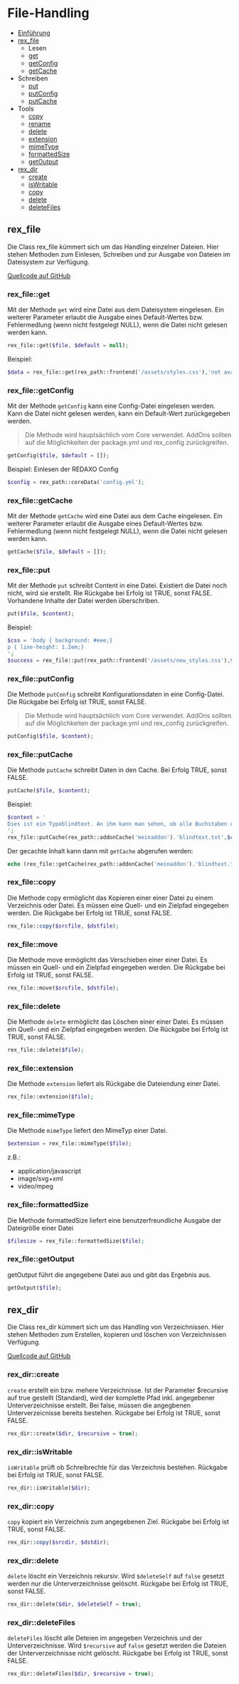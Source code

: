 # File-Handling

- [Einführung](#einfuehrung)
- [rex_file](#rexfile)
  - Lesen
   - [get](#rexfile_get)
   - [getConfig](#rexfile_getConfig)
   - [getCache](#rexfile_getCache)
 - Schreiben
     - [put](#rexfile_put)
     - [putConfig](#rexfile_putConfig) 
     - [putCache](#rexfile_putCache)
 - Tools
    - [copy](#rexfile_copy) 
    - [rename](#rexfile_rename) 
    - [delete](#rexfile_delete) 
    - [extension](#rexfile_extension) 
    - [mimeType](#rexfile_mimeType) 
    - [formattedSize](#rexfile_formattedSize)
    - [getOutput](#rexfile_getOutput) 
- [rex_dir](#dir)
  - [create](#create)
  - [isWritable](#isWritable)
  - [copy](#copy)
  - [delete](#delete)
  - [deleteFiles](#deleteFiles)


<a name="rexfile"></a>
## rex_file

Die Class rex_file kümmert sich um das Handling einzelner Dateien. Hier stehen Methoden zum Einlesen, Schreiben und zur Ausgabe von Dateien im Dateisystem zur Verfügung. 

[Quellcode auf GitHub](https://github.com/redaxo/redaxo/blob/master/redaxo/src/core/lib/util/file.php)  



<a name="rexfile_get"></a>
### rex_file::get
Mit der Methode `get` wird eine Datei aus dem Dateisystem eingelesen. Ein weiterer Parameter erlaubt die Ausgabe eines Default-Wertes bzw. Fehlermedlung (wenn nicht festgelegt NULL), wenn die Datei nicht gelesen werden kann.  

```php
rex_file::get($file, $default = null);
```

Beispiel: 

```php
$data = rex_file::get(rex_path::frontend('/assets/styles.css'),'not available');
```


<a name="rexfile_getConfig"></a>
### rex_file::getConfig

Mit der Methode `getConfig` kann eine Config-Datei eingelesen werden. Kann die Datei nicht gelesen werden, kann ein Default-Wert zurückgegeben werden.  

> Die Methode wird hauptsächlich vom Core verwendet. AddOns sollten auf die Möglichkeiten der package.yml und rex_config zurückgreifen. 

```php 
getConfig($file, $default = []);
```

Beispiel: Einlesen der REDAXO Config

```php
$config = rex_path::coreData('config.yml');
```

### rex_file::getCache
<a name="rexfile_getCache"></a>

Mit der Methode `getCache` wird eine Datei aus dem Cache eingelesen. Ein weiterer Parameter erlaubt die Ausgabe eines Default-Wertes bzw. Fehlermedlung (wenn nicht festgelegt NULL), wenn die Datei nicht gelesen werden kann.  

```php
getCache($file, $default = []);
```


### rex_file::put
<a name="rexfile_put"></a>

Mit der Methode `put` schreibt Content in eine Datei. Existiert die Datei noch nicht, wird sie erstellt. Rie Rückgabe bei Erfolg ist TRUE, sonst FALSE. Vorhandene Inhalte der Datei werden überschriben.  

```php
put($file, $content);
```

Beispiel: 

```php
$css = 'body { background: #eee;}
p { line-height: 1.2em;}
';
$success = rex_file::put(rex_path::frontend('/assets/new_styles.css'),$css);
```




### rex_file::putConfig
<a name="rexfile_putConfig"></a>

Die Methode `putConfig` schreibt Konfigurationsdaten in eine Config-Datei. Die Rückgabe bei Erfolg ist TRUE, sonst FALSE. 

> Die Methode wird hauptsächlich vom Core verwendet. AddOns sollten auf die Möglichkeiten der package.yml und rex_config zurückgreifen. 

```php
putConfig($file, $content);
```



### rex_file::putCache
<a name="rexfile_putCache"></a>

Die Methode `putCache` schreibt Daten in den Cache. Bei Erfolg TRUE, sonst FALSE.

```php
putCache($file, $content);
```

Beispiel: 

```php 
$content = '
Dies ist ein Typoblindtext. An ihm kann man sehen, ob alle Buchstaben da sind und wie sie aussehen. 
';
rex_file::putCache(rex_path::addonCache('meinaddon').'blindtext.txt',$content);
```

Der gecachte Inhalt kann dann mit `getCache` abgerufen werden: 

```php
echo (rex_file::getCache(rex_path::addonCache('meinaddon').'blindtext.txt'));
```

<a name="rexfile_copy"></a>
### rex_file::copy

Die Methode copy ermöglicht das Kopieren einer einer Datei zu einem Verzeichnis oder Datei. Es müssen eine Quell- und ein Zielpfad eingegeben werden. Die Rückgabe bei Erfolg ist TRUE, sonst FALSE. 

```php
rex_file::copy($srcfile, $dstfile);
```


<a name="rexfile_move"></a>
### rex_file::move

Die Methode move ermöglicht das Verschieben einer einer Datei. Es müssen ein Quell- und ein Zielpfad eingegeben werden. Die Rückgabe bei Erfolg ist TRUE, sonst FALSE. 

```php
rex_file::move($srcfile, $dstfile);
```

<a name="rexfile_delete"></a>
### rex_file::delete

Die Methode `delete` ermöglicht das Löschen einer einer Datei. Es müssen ein Quell- und ein Zielpfad eingegeben werden. Die Rückgabe bei Erfolg ist TRUE, sonst FALSE. 

```php
rex_file::delete($file);
```

<a name="rexfile_extension"></a>
### rex_file::extension

Die Methode `extension` liefert als Rückgabe die Dateiendung einer Datei. 

```php
rex_file::extension($file);
```


<a name="rexfile_mimeType"></a>
### rex_file::mimeType

Die Methode `mimeType` liefert den MimeTyp einer Datei. 

```php
$extension = rex_file::mimeType($file);
```

z.B.:
- application/javascript
- image/svg+xml
- video/mpeg

<a name="rexfile_formattedSize"></a>
### rex_file::formattedSize

Die Methode formattedSize liefert eine benutzerfreundliche Ausgabe der Dateigröße einer Datei

```php
$filesize = rex_file::formattedSize($file);
```



<a name="rexfile_getOutput"></a>
### rex_file::getOutput

getOutput führt die angegebene Datei aus und gibt das Ergebnis aus. 

```php
getOutput($file);
```



<a name="rexdir"></a>
## rex_dir

Die Class rex_dir kümmert sich um das Handling von Verzeichnissen. Hier stehen Methoden zum Erstellen, kopieren und löschen von Verzeichnissen Verfügung. 

[Quellcode auf GitHub](https://github.com/redaxo/redaxo/blob/master/redaxo/src/core/lib/util/dir.php)  


<a name="create"></a>
### rex_dir::create

`create` erstellt ein bzw. mehere Verzeichnisse. Ist der Parameter $recursive auf true gestellt (Standard), wird der komplette Pfad inkl. angegebener Unterverzeichnisse erstellt. Bei false, müssen die angegbenen Unterverzeicnisse bereits bestehen.  Rückgabe bei Erfolg ist TRUE, sonst FALSE.  

```php
rex_dir::create($dir, $recursive = true);
```


<a name="isWritable"></a>
### rex_dir::isWritable

`isWritable` prüft ob Schreibrechte für das Verzeichnis bestehen. Rückgabe bei Erfolg ist TRUE, sonst FALSE.  

```php
rex_dir::isWritable($dir);
```

<a name="copy"></a>
### rex_dir::copy

`copy` kopiert ein Verzeichnis zum angegebenen Ziel. Rückgabe bei Erfolg ist TRUE, sonst FALSE. 

```php
rex_dir::copy($srcdir, $dstdir);
```

<a name="delete"></a>
### rex_dir::delete

`delete` löscht ein Verzeichnis rekursiv. Wird `$deleteSelf` auf `false` gesetzt werden nur die Unterverzeichnisse gelöscht.   Rückgabe bei Erfolg ist TRUE, sonst FALSE. 

```php
rex_dir::delete($dir, $deleteSelf = true);
```

<a name="delete"></a>
### rex_dir::deleteFiles

`deleteFiles` löscht alle Deteien im angegeben Verzeichnis und der Unterverzeichnisse. Wird `$recursive` auf `false` gesetzt werden die Dateien der Unterverzeichnisse nicht gelöscht. Rückgabe bei Erfolg ist TRUE, sonst FALSE. 

```php
rex_dir::deleteFiles($dir, $recursive = true);
```
